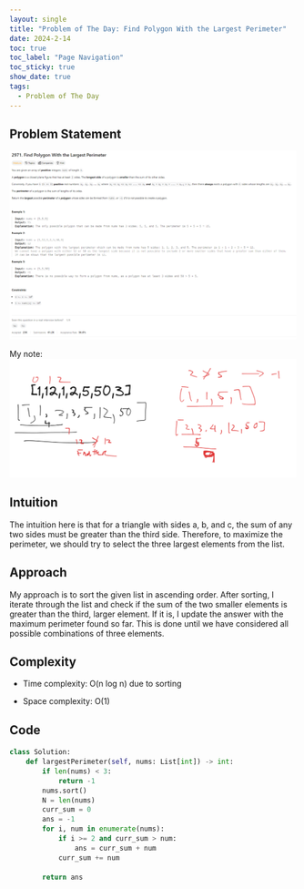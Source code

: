 ```yaml
---
layout: single
title: "Problem of The Day: Find Polygon With the Largest Perimeter"
date: 2024-2-14
toc: true
toc_label: "Page Navigation"
toc_sticky: true
show_date: true
tags:
  - Problem of The Day
---
```


## Problem Statement

[![problem-2971](/assets/images/2024-02-14_19-00-07-problem-2971.png)](/assets/images/2024-02-14_19-00-07-problem-2971.png)

My note:
[![note](/assets/images/2024-02-14_18-59-27-problem-2971-note.png)](/assets/images/2024-02-14_18-59-27-problem-2971-note.png)

## Intuition

The intuition here is that for a triangle with sides a, b, and c, the sum of any two sides must be greater than the third side. Therefore, to maximize the perimeter, we should try to select the three largest elements from the list.

## Approach

My approach is to sort the given list in ascending order. After sorting, I iterate through the list and check if the sum of the two smaller elements is greater than the third, larger element. If it is, I update the answer with the maximum perimeter found so far. This is done until we have considered all possible combinations of three elements.

## Complexity

- Time complexity:
  O(n log n) due to sorting

- Space complexity:
  O(1)

## Code

```python
class Solution:
    def largestPerimeter(self, nums: List[int]) -> int:
        if len(nums) < 3:
            return -1
        nums.sort()
        N = len(nums)
        curr_sum = 0
        ans = -1
        for i, num in enumerate(nums):
            if i >= 2 and curr_sum > num:
                ans = curr_sum + num
            curr_sum += num

        return ans
```
